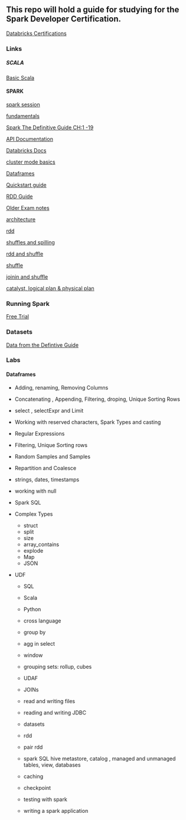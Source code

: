 ## This repo will hold a guide for studying for the Spark Developer Certification.

[Databricks Certifications](https://academy.databricks.com/category/certifications)

###  Links

##### SCALA

[Basic Scala](https://www.scala-exercises.org/scala_tutorial/terms_and_types)

#### SPARK

[spark session](https://databricks.com/blog/2016/08/15/how-to-use-sparksession-in-apache-spark-2-0.html)

[fundamentals](https://www.youtube.com/watch?v=7ooZ4S7Ay6Y)

[Spark The Definitive Guide CH:1 -19](https://www.amazon.com/Spark-Definitive-Guide-Processing-Simple/dp/1491912219)

[API Documentation](https://spark.apache.org/docs/latest/api/)

[Databricks Docs](https://docs.databricks.com/)

[cluster mode basics](https://spark.apache.org/docs/latest/cluster-overview.html)

[Dataframes](https://spark.apache.org/docs/latest/sql-programming-guide.html)

[Quickstart guide](https://spark.apache.org/docs/latest/quick-start.html)

[RDD Guide](https://spark.apache.org/docs/latest/rdd-programming-guide.html)

[Older Exam notes](https://github.com/vivek-bombatkar/Databricks-Apache-Spark-2X-Certified-Developer#a)

[architecture](https://www.edureka.co/blog/spark-architecture/)

[rdd](https://data-flair.training/blogs/spark-rdd-tutorial/)

[shuffles and spilling](https://xuechendi.github.io/2019/04/15/Spark-Shuffle-and-Spill-Explained)

[rdd and shuffle](https://spark.apache.org/docs/latest/rdd-programming-guide.html#shuffle-operations)

[shuffle](http://hydronitrogen.com/apache-spark-shuffles-explained-in-depth.html)

[joinin and shuffle](https://www.linkedin.com/pulse/spark-sql-3-common-joins-explained-ram-ghadiyaram/)

[catalyst, logical plan & physical plan](https://medium.com/@Shkha_24/catalyst-optimizer-the-power-of-spark-sql-cad8af46097f)

### Running Spark

[Free Trial](https://databricks.com/try-databricks)

### Datasets

[Data from the Defintive Guide](https://github.com/databricks/Spark-The-Definitive-Guide/tree/master/data)

### Labs

#### Dataframes

* Adding, renaming, Removing Columns

* Concatenating , Appending, Filtering, droping, Unique Sorting Rows

* select , selectExpr and Limit

* Working with reserved characters, Spark Types and casting

* Regular Expressions 

* Filtering, Unique Sorting rows

* Random Samples and Samples

* Repartition and Coalesce 

* strings, dates, timestamps

* working with null

* Spark SQL

* Complex Types
   * struct
   * split
   * size
   * array_contains
   * explode
   * Map
   * JSON
   
* UDF
  * SQL
  * Scala
  * Python
  * cross language
  
  * group by
  
  * agg in select
  
  * window
  
  * grouping sets: rollup, cubes
  
  * UDAF
  
  * JOINs
  
  * read and writing files
  
  * reading and writing JDBC
  
  * datasets
  
  * rdd
  
  * pair rdd
  
  * spark SQL hive metastore, catalog , managed and unmanaged tables, view, databases
  
  * caching 
  
  * checkpoint
  
  * testing with spark
  
  * writing a spark application
  
